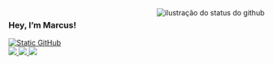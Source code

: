 <img align='right' src="https://github-readme-stats.vercel.app/api?username=marcus6n&show_icons=true&title_color=783c00&text_color=af552e&icon_color=783c00&bg_color=f8efd4&cache_seconds=2300" alt="ilustração do status do github">

### Hey, I’m Marcus!
<a href="https://github.com/marcus6n?tab=repositories">
  <img src="https://img.shields.io/static/v1?label=Overview&message=marcus6n&color=f8efd4&style=for-the-badge&logo=GitHub" alt="Static GitHub">
</a>

<!-- <p>Trabalhando na <a href="https://github.com/sepinf-inc/">@sepinf-inc</a><br/> Eu sou Engenheiro de Software</p> -->

<div align="left">
  <a href="https://instagram.com/marcus6n" target="_blank">
    <img src="https://img.shields.io/badge/-Instagram-%23E4405F?style=for-the-badge&logo=instagram&logoColor=black&color=f8efd4" target="_blank">
  </a>
  <a href="mailto:marcusdeoliveiraneves@gmail.com">
    <img src="https://img.shields.io/badge/-Gmail-%23333?style=for-the-badge&logo=gmail&logoColor=black&color=f8efd4" target="_blank">
  </a>
  <a href="https://www.linkedin.com/in/marcus6n/" target="_blank">
    <img src="https://img.shields.io/badge/-LinkedIn-%230077B5?style=for-the-badge&logo=linkedin&logoColor=black&color=f8efd4" target="_blank">
  </a>
</div>
